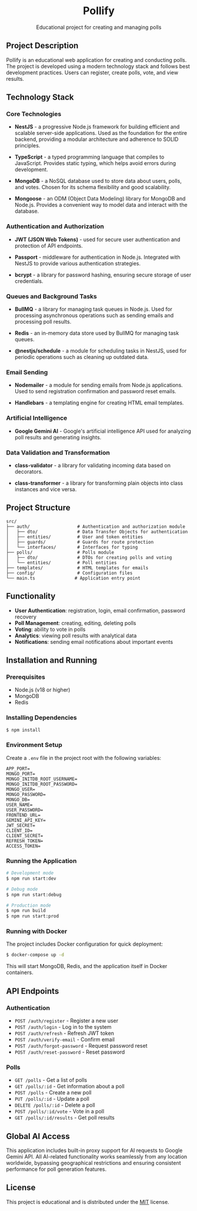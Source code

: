 <p align="center">
  <h1 align="center">Pollify</h1>
  <p align="center">Educational project for creating and managing polls</p>
</p>

## Project Description

Pollify is an educational web application for creating and conducting polls. The project is developed using a modern technology stack and follows best development practices. Users can register, create polls, vote, and view results.

## Technology Stack

### Core Technologies

- **NestJS** - a progressive Node.js framework for building efficient and scalable server-side applications. Used as the foundation for the entire backend, providing a modular architecture and adherence to SOLID principles.

- **TypeScript** - a typed programming language that compiles to JavaScript. Provides static typing, which helps avoid errors during development.

- **MongoDB** - a NoSQL database used to store data about users, polls, and votes. Chosen for its schema flexibility and good scalability.

- **Mongoose** - an ODM (Object Data Modeling) library for MongoDB and Node.js. Provides a convenient way to model data and interact with the database.

### Authentication and Authorization

- **JWT (JSON Web Tokens)** - used for secure user authentication and protection of API endpoints.

- **Passport** - middleware for authentication in Node.js. Integrated with NestJS to provide various authentication strategies.

- **bcrypt** - a library for password hashing, ensuring secure storage of user credentials.

### Queues and Background Tasks

- **BullMQ** - a library for managing task queues in Node.js. Used for processing asynchronous operations such as sending emails and processing poll results.

- **Redis** - an in-memory data store used by BullMQ for managing task queues.

- **@nestjs/schedule** - a module for scheduling tasks in NestJS, used for periodic operations such as cleaning up outdated data.

### Email Sending

- **Nodemailer** - a module for sending emails from Node.js applications. Used to send registration confirmation and password reset emails.

- **Handlebars** - a templating engine for creating HTML email templates.

### Artificial Intelligence

- **Google Gemini AI** - Google's artificial intelligence API used for analyzing poll results and generating insights.

### Data Validation and Transformation

- **class-validator** - a library for validating incoming data based on decorators.

- **class-transformer** - a library for transforming plain objects into class instances and vice versa.

## Project Structure

```
src/
├── auth/                  # Authentication and authorization module
│   ├── dto/               # Data Transfer Objects for authentication
│   ├── entities/          # User and token entities
│   ├── guards/            # Guards for route protection
│   └── interfaces/        # Interfaces for typing
├── polls/                 # Polls module
│   ├── dto/               # DTOs for creating polls and voting
│   └── entities/          # Poll entities
├── templates/             # HTML templates for emails
├── config/                # Configuration files
└── main.ts               # Application entry point
```

## Functionality

- **User Authentication**: registration, login, email confirmation, password recovery
- **Poll Management**: creating, editing, deleting polls
- **Voting**: ability to vote in polls
- **Analytics**: viewing poll results with analytical data
- **Notifications**: sending email notifications about important events

## Installation and Running

### Prerequisites

- Node.js (v18 or higher)
- MongoDB
- Redis

### Installing Dependencies

```bash
$ npm install
```

### Environment Setup

Create a `.env` file in the project root with the following variables:

```
APP_PORT=
MONGO_PORT=
MONGO_INITDB_ROOT_USERNAME=
MONGO_INITDB_ROOT_PASSWORD=
MONGO_USER=
MONGO_PASSWORD=
MONGO_DB=
USER_NAME=
USER_PASSWORD=
FRONTEND_URL=
GEMINI_API_KEY=
JWT_SECRET=
CLIENT_ID=
CLIENT_SECRET=
REFRESH_TOKEN=
ACCESS_TOKEN=
```

### Running the Application

```bash
# Development mode
$ npm run start:dev

# Debug mode
$ npm run start:debug

# Production mode
$ npm run build
$ npm run start:prod
```

### Running with Docker

The project includes Docker configuration for quick deployment:

```bash
$ docker-compose up -d
```

This will start MongoDB, Redis, and the application itself in Docker containers.

## API Endpoints

### Authentication

- `POST /auth/register` - Register a new user
- `POST /auth/login` - Log in to the system
- `POST /auth/refresh` - Refresh JWT token
- `POST /auth/verify-email` - Confirm email
- `POST /auth/forgot-password` - Request password reset
- `POST /auth/reset-password` - Reset password

### Polls

- `GET /polls` - Get a list of polls
- `GET /polls/:id` - Get information about a poll
- `POST /polls` - Create a new poll
- `PUT /polls/:id` - Update a poll
- `DELETE /polls/:id` - Delete a poll
- `POST /polls/:id/vote` - Vote in a poll
- `GET /polls/:id/results` - Get poll results

## Global AI Access

This application includes built-in proxy support for AI requests to Google Gemini API. All AI-related functionality works seamlessly from any location worldwide, bypassing geographical restrictions and ensuring consistent performance for poll generation features.

## License

This project is educational and is distributed under the [MIT](LICENSE) license.
